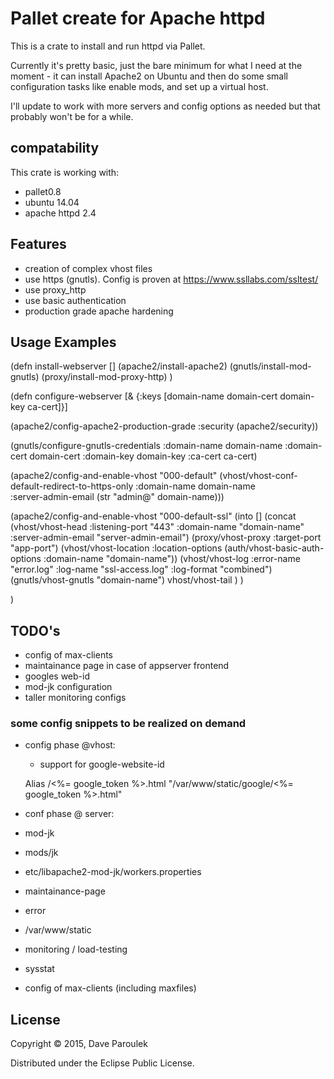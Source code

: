 # Pallet create for Apache httpd

This is a crate to install and run httpd via Pallet.

Currently it's pretty basic, just the bare minimum for what I need at
the moment - it can install Apache2 on Ubuntu and then do some small
configuration tasks like enable mods, and set up a virtual host.

I'll update to work with more servers and config options as needed but
that probably won't be for a while. 

## compatability

This crate is working with:
 * pallet0.8
 * ubuntu 14.04
 * apache httpd 2.4

## Features
 * creation of complex vhost files
 * use https (gnutls). Config is proven at https://www.ssllabs.com/ssltest/
 * use proxy_http
 * use basic authentication 
 * production grade apache hardening
 
## Usage Examples

(defn install-webserver
  []
  (apache2/install-apache2)
  (gnutls/install-mod-gnutls)
  (proxy/install-mod-proxy-http)
  )

(defn configure-webserver
  [& {:keys [domain-name 
             domain-cert 
             domain-key 
             ca-cert]}]
  
  (apache2/config-apache2-production-grade
    :security 
    (apache2/security))
    
  (gnutls/configure-gnutls-credentials
    :domain-name domain-name
    :domain-cert domain-cert
    :domain-key domain-key
    :ca-cert ca-cert)
    
  (apache2/config-and-enable-vhost
    "000-default"
    (vhost/vhost-conf-default-redirect-to-https-only
      :domain-name domain-name  
      :server-admin-email (str "admin@" domain-name)))
  
  (apache2/config-and-enable-vhost
    "000-default-ssl"
     (into 
    	[]
    	(concat
      	(vhost/vhost-head :listening-port "443"
        	          	  :domain-name "domain-name" 
            	          :server-admin-email "server-admin-email")
      	(proxy/vhost-proxy
        	:target-port "app-port") 
      	(vhost/vhost-location
        	:location-options
        	(auth/vhost-basic-auth-options
          	:domain-name "domain-name"))
      	(vhost/vhost-log 
      		:error-name "error.log"
        	:log-name "ssl-access.log"
            :log-format "combined")
      	(gnutls/vhost-gnutls "domain-name")
      	vhost/vhost-tail
      	)
    )
    
  )

## TODO's

 * config of max-clients
 * maintainance page in case of appserver frontend
 * googles web-id
 * mod-jk configuration
 * taller monitoring configs
  

### some config snippets to be realized on demand
* config phase @vhost:
  
  * support for google-website-id
  
   Alias /<%= google_token %>.html "/var/www/static/google/<%= google_token %>.html"

 * conf phase @ server:
  * mod-jk
   * mods/jk
   * etc/libapache2-mod-jk/workers.properties
  * maintainance-page
   * error
   * /var/www/static
  * monitoring / load-testing
   * sysstat
  * config of max-clients (including maxfiles)
  

## License

Copyright © 2015, Dave Paroulek

Distributed under the Eclipse Public License.